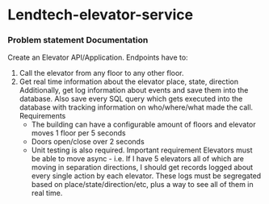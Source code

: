 # Lendtech-elevator-service

### Problem statement Documentation
Create an Elevator API/Application.
Endpoints have to:
1. Call the elevator from any floor to any other floor.
2. Get real time information about the elevator place, state, direction
   Additionally, get log information about events and save them into the database.
   Also save every SQL query which gets executed into the database with tracking
   information on who/where/what made the call.
   Requirements
   * The building can have a configurable amount of floors and elevator moves 1 floor
   per 5 seconds
   * Doors open/close over 2 seconds
   * Unit testing is also required.
   Important requirement
   Elevators must be able to move async - i.e. If I have 5 elevators all of which are moving
   in separation directions, I should get records logged about every single action by each
   elevator.
   These logs must be segregated based on place/state/direction/etc, plus a way to see all
   of them in real time.

